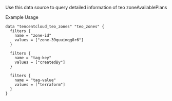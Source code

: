 Use this data source to query detailed information of teo zoneAvailablePlans

Example Usage

```hcl
data "tencentcloud_teo_zones" "teo_zones" {
  filters {
    name = "zone-id"
    values = ["zone-39quuimqg8r6"]
  }

  filters {
    name = "tag-key"
    values = ["createdBy"]
  }

  filters {
    name = "tag-value"
    values = ["terraform"]
  }
}
```